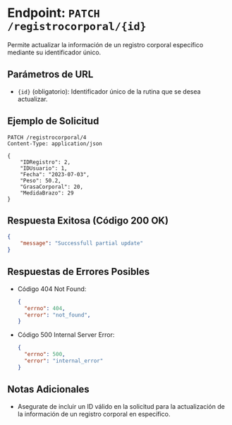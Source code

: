 # Endpoint: `PATCH /registrocorporal/{id}`

Permite actualizar la información de un registro corporal específico mediante su identificador único.

## Parámetros de URL
- `{id}` (obligatorio): Identificador único de la rutina que se desea actualizar.

## Ejemplo de Solicitud
```http
PATCH /registrocorporal/4
Content-Type: application/json

{
    "IDRegistro": 2,
    "IDUsuario": 1,
    "Fecha": "2023-07-03",
    "Peso": 50.2,
    "GrasaCorporal": 20,
    "MedidaBrazo": 29
}
```

## Respuesta Exitosa (Código 200 OK)
```json
{
    "message": "Successfull partial update"
}
```

## Respuestas de Errores Posibles
- Código 404 Not Found:

  ```json
  {
    "errno": 404,
    "error": "not_found",
  }
  ```

- Código 500 Internal Server Error:
  ```json
  {
    "errno": 500,
    "error": "internal_error"
  }
  ``` 

## Notas Adicionales

- Asegurate de incluir un ID válido en la solicitud para la actualización de la información de un registro corporal en específico.